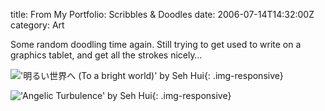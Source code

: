 title: From My Portfolio: Scribbles & Doodles
date: 2006-07-14T14:32:00Z
category: Art

Some random doodling time again. Still trying to get used to write on a graphics tablet, and get all the strokes nicely…

!['明るい世界へ (To a bright world)' by Seh Hui](http://img.photobucket.com/albums/v95/seh_hui/artwork/akuruisekaie.png){: .img-responsive}

!['Angelic Turbulence' by Seh Hui](http://img.photobucket.com/albums/v95/seh_hui/artwork/angelicturbulence.png){: .img-responsive}
